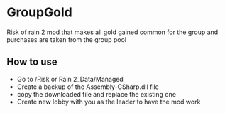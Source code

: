 # GroupGold
Risk of rain 2 mod that makes all gold gained common for the group and purchases are taken from the group pool

## How to use
* Go to <Game Location>/Risk or Rain 2_Data/Managed
* Create a backup of the Assembly-CSharp.dll file
* copy the downloaded file and replace the existing one
* Create new lobby with you as the leader to have the mod work

